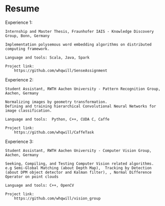 # Resume

Experience 1:

    Internship and Master Thesis, Fraunhofer IAIS - Knowledge Discovery Group, Bonn, Germany
    
    Implementation polysemous word embedding algorithms on distributed computing framework.
    
    Language and tools: Scala, Java, Spark

    Project link:
        https://github.com/whqwill/SenseAssignment


Experience 2:
    
    Student Assistant, RWTH Aachen University - Pattern Recognition Group, Aachen, Germany 

    Normalizing images by geometry transformation. 
    Defining and training hierarchical Convolutional Neural Networks for image classification. 
    
    Language and tools:  Python, C++, CUDA C, Caffe
    
    Project link:
        https://github.com/whqwill/CaffeTask

Experience 3:
    
    Student Assistant, RWTH Aachen University - Computer Vision Group, Aachen, Germany 

    Seeking, Compiling, and Testing Computer Vision related algorithms. e.g Semi-Global Matching (about Depth Map),  Tracking by Detection (about DPM object detector and Kalman filter), , Normal Difference Operator on point clouds

    Language and tools: C++, OpenCV

    Project link:
        https://github.com/whqwill/vision_group



